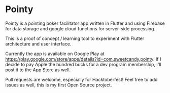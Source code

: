 # Pointy

Pointy is a pointing poker facilitator app written in Flutter and using Firebase for data storage and google cloud functions for server-side processing.

This is a proof of concept / learning tool to experiment with Flutter architecture and user interface.

Currently the app is available on Google Play at https://play.google.com/store/apps/details?id=com.sweetcandy.pointy. If I decide to pay Apple the hundred bucks for a dev program membership, I'll post it to the App Store as well.

Pull requests are welcome, especially for Hacktoberfest! Feel free to add issues as well, this is my first Open Source project.


